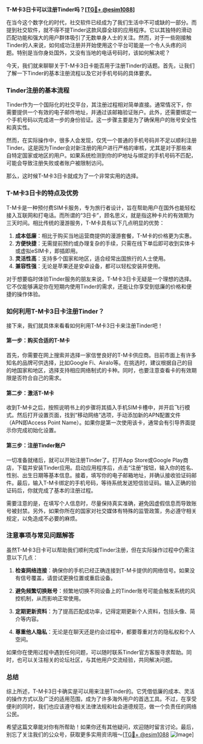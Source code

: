 **T-M卡3日卡可以注册Tinder吗？[[TG💪+ @esim1088](https://t.me/s/esim1088)]**

在当今这个数字化的时代，社交软件已经成为了我们生活中不可或缺的一部分。而提到社交软件，就不得不提Tinder这款风靡全球的应用程序。它以其独特的滑动匹配功能和强大的用户群体吸引了无数单身人士的关注。然而，对于一些刚接触Tinder的人来说，如何成功注册并开始使用这个平台可能是一个令人头疼的问题。特别是当你身处国外，又没有当地的电话号码时，该如何解决呢？

今天，我们就来聊聊关于T-M卡3日卡能否用于注册Tinder的话题。首先，让我们了解一下Tinder的基本注册流程以及它对手机号码的具体要求。

### Tinder注册的基本流程

Tinder作为一个国际化的社交平台，其注册过程相对简单直接。通常情况下，你需要提供一个有效的电子邮件地址，并通过该邮箱验证账户。此外，还需要绑定一个手机号码以完成进一步的身份验证。这一步骤主要是为了确保用户的账号安全性和真实性。

然而，在实际操作中，很多人会发现，仅凭一个普通的手机号码并不足以顺利注册Tinder。这是因为Tinder会对新注册的用户进行严格的审核，尤其是对于那些来自特定国家或地区的用户。如果系统检测到你的IP地址与绑定的手机号码不匹配，可能会导致注册失败或者账户被限制访问。

那么，这时候T-M卡3日卡就成为了一个非常实用的选择。

### T-M卡3日卡的特点及优势

T-M卡是一种预付费SIM卡服务，专为旅行者设计，旨在帮助用户在国外也能轻松接入互联网和打电话。而所谓的“3日卡”，顾名思义，就是指这种卡片的有效期为三天时间。相比传统的漫游服务，T-M卡具有以下几点明显的优势：

1. **成本低廉**：相比于购买当地运营商提供的漫游套餐，T-M卡的价格更为实惠。
2. **方便快捷**：无需提前预约或办理复杂的手续，只需在线下单后即可收到实体卡或虚拟eSIM卡，即插即用。
3. **灵活性高**：支持多个国家和地区，适合经常出国旅行的人士使用。
4. **兼容性强**：无论是苹果还是安卓设备，都可以轻松安装并使用。

对于想要临时体验Tinder服务的朋友来说，T-M卡3日卡无疑是一个理想的选择。它不仅能够满足你在短期内使用Tinder的需求，还能让你享受到低廉的价格和便捷的操作体验。

### 如何利用T-M卡3日卡注册Tinder？

接下来，我们就具体来看看如何利用T-M卡3日卡来注册Tinder吧！

#### 第一步：购买合适的T-M卡

首先，你需要在网上搜索并选择一家信誉良好的T-M卡供应商。目前市面上有许多知名的品牌可供选择，比如Google Fi、Airalo等。在挑选时，建议根据自己的目的地国家和地区，选择支持相应网络制式的卡种。同时，也要注意查看卡的有效期限是否符合自己的需求。

#### 第二步：激活T-M卡

收到T-M卡之后，按照说明书上的步骤将其插入手机SIM卡槽中，并开启飞行模式。然后打开设置页面，找到“移动网络”选项，手动添加新的APN配置文件（APN即Access Point Name）。如果你是第一次使用该卡，通常会有引导界面提示你完成初始化设置。

#### 第三步：注册Tinder账户

一切准备就绪后，就可以开始注册Tinder了。打开App Store或Google Play商店，下载并安装Tinder应用。启动应用程序后，点击“注册”按钮，输入你的姓名、性别、出生日期等基本信息。接着，填写你的电子邮箱地址，并确认接收验证码邮件。最后，输入T-M卡绑定的手机号码，等待系统发送短信验证码。输入正确的验证码后，你就完成了基本的注册过程。

需要注意的是，在填写个人信息时，尽量保持真实准确，避免因虚假信息而导致账号被封禁。另外，如果你所在的国家对社交媒体有特殊的监管政策，务必遵守相关规定，以免造成不必要的麻烦。

### 注意事项与常见问题解答

虽然T-M卡3日卡可以帮助我们顺利完成Tinder注册，但在实际操作过程中仍需注意以下几点：

1. **检查网络连接**：确保你的手机已经正确连接到T-M卡提供的网络信号。如果没有信号覆盖，请尝试更换位置或重启设备。
   
2. **避免频繁切换账号**：频繁地切换不同设备上的Tinder账号可能会触发系统的风控机制，从而影响正常使用。

3. **定期更新资料**：为了提高匹配成功率，记得定期更新个人资料，包括头像、简介等内容。

4. **尊重他人隐私**：无论是在聊天还是约会过程中，都要尊重对方的隐私权和个人空间。

如果你在使用过程中遇到任何问题，可以随时联系Tinder官方客服寻求帮助。同时，也可以关注相关的论坛社区，与其他用户交流经验，共同解决问题。

### 总结

综上所述，T-M卡3日卡确实是可以用来注册Tinder的。它凭借低廉的成本、灵活的操作方式以及广泛的适用范围，成为了许多海外用户的首选工具。不过，在享受便利的同时，我们也应该遵守相关法律法规和社会道德规范，做一个负责任的网络公民。

希望这篇文章能对你有所帮助！如果你还有其他疑问，欢迎随时留言讨论。最后，别忘了关注我们的公众号，获取更多实用资讯哦～[[TG💪+ @esim1088](https://t.me/s/esim1088) ![Image](https://i.postimg.cc/4NQfJmqS/Snipaste-2025-05-13-00-14-12.png)]